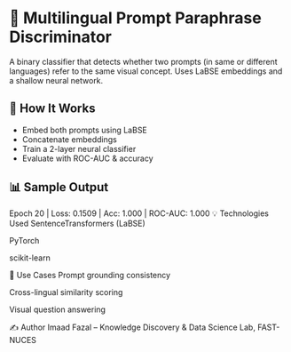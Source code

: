 # 🤖 Multilingual Prompt Paraphrase Discriminator

A binary classifier that detects whether two prompts (in same or different languages) refer to the same visual concept. Uses LaBSE embeddings and a shallow neural network.

## 🔧 How It Works
- Embed both prompts using LaBSE
- Concatenate embeddings
- Train a 2-layer neural classifier
- Evaluate with ROC-AUC & accuracy

## 📊 Sample Output

Epoch 20 | Loss: 0.1509 | Acc: 1.000 | ROC-AUC: 1.000
💡 Technologies Used
SentenceTransformers (LaBSE)

PyTorch

scikit-learn

🧪 Use Cases
Prompt grounding consistency

Cross-lingual similarity scoring

Visual question answering

✍️ Author
Imaad Fazal – Knowledge Discovery & Data Science Lab, FAST-NUCES
